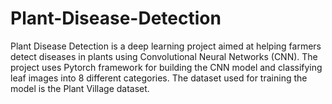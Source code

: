 # Plant-Disease-Detection

Plant Disease Detection is a deep learning project aimed at helping farmers detect diseases in plants using Convolutional Neural Networks (CNN). The project uses Pytorch framework for building the CNN model and classifying leaf images into 8 different categories. The dataset used for training the model is the Plant Village dataset.
